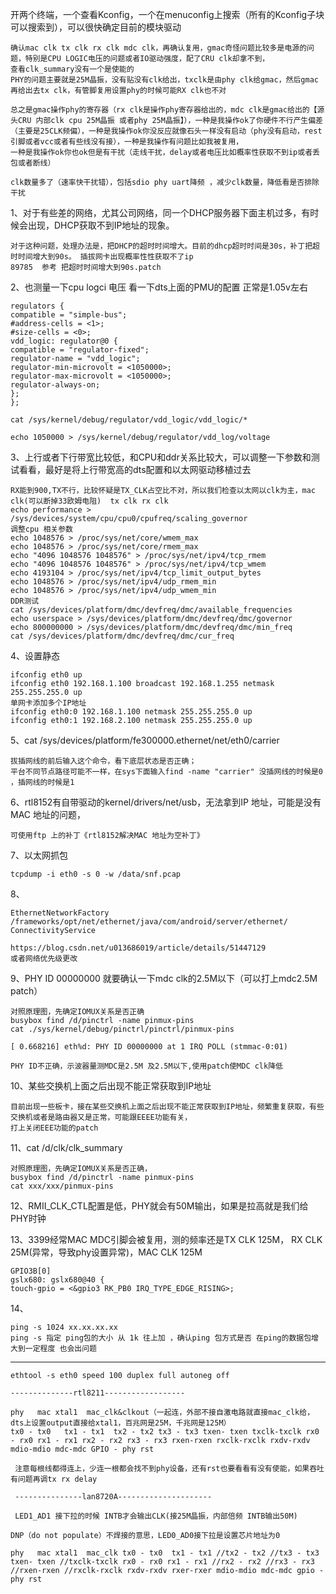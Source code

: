 
开两个终端，一个查看Kconfig，一个在menuconfig上搜索（所有的Kconfig子块可以搜索到），可以很快确定目前的模块驱动
```
确认mac clk tx clk rx clk mdc clk，再确认复用，gmac奇怪问题比较多是电源的问题，特别是CPU LOGIC电压的问题或者IO驱动强度，配了CRU clk却拿不到，
查看clk_summary没有一个是使能的
PHY的问题主要就是25M晶振，没有贴没有clk给出，txclk是由phy clk给gmac，然后gmac再给出去tx clk，有管脚复用设置phy的时候可能RX clk也不对

总之是gmac操作phy的寄存器（rx clk是操作phy寄存器给出的，mdc clk是gmac给出的【源头CRU 内部clk cpu 25M晶振 或者phy 25M晶振】），一种是我操作ok了你硬件不行产生偏差（主要是25CLK频偏），一种是我操作ok你没反应就像石头一样没有启动（phy没有启动，rest引脚或者vcc或者有些线没有接），一种是我操作有问题比如我被复用，
一种是我操作ok你也ok但是有干扰（走线干扰，delay或者电压比如概率性获取不到ip或者丢包或者断线）

clk数量多了（速率快干扰错），包括sdio phy uart降频 ，减少clk数量，降低看是否排除干扰
```

1、对于有些差的网络，尤其公司网络，同一个DHCP服务器下面主机过多，有时候会出现，DHCP获取不到IP地址的现象。

```
对于这种问题，处理办法是，把DHCP的超时时间增大。目前的dhcp超时时间是30s，补丁把超时时间增大到90s。 插拔网卡出现概率性性获取不了ip
89785  参考 把超时时间增大到90s.patch
```
2、也测量一下cpu logci 电压 看一下dts上面的PMU的配置 正常是1.05v左右
```
regulators {
compatible = "simple-bus";
#address-cells = <1>;
#size-cells = <0>;
vdd_logic: regulator@0 {
compatible = "regulator-fixed";
regulator-name = "vdd_logic";
regulator-min-microvolt = <1050000>;
regulator-max-microvolt = <1050000>;
regulator-always-on;
};
};

cat /sys/kernel/debug/regulator/vdd_logic/vdd_logic/*

echo 1050000 > /sys/kernel/debug/regulator/vdd_log/voltage
```

3、上行或者下行带宽比较低，和CPU和ddr关系比较大，可以调整一下参数和测试看看，最好是将上行带宽高的dts配置和以太网驱动移植过去
```
RX能到900,TX不行，比较怀疑是TX_CLK占空比不对，所以我们检查以太网以clk为主，mac clk(可以断掉33欧姆电阻)  tx clk rx clk
echo performance > /sys/devices/system/cpu/cpu0/cpufreq/scaling_governor
调整cpu 相关参数
echo 1048576 > /proc/sys/net/core/wmem_max
echo 1048576 > /proc/sys/net/core/rmem_max
echo "4096 1048576 1048576" > /proc/sys/net/ipv4/tcp_rmem
echo "4096 1048576 1048576" > /proc/sys/net/ipv4/tcp_wmem
echo 4193104 > /proc/sys/net/ipv4/tcp_limit_output_bytes
echo 1048576 > /proc/sys/net/ipv4/udp_rmem_min
echo 1048576 > /proc/sys/net/ipv4/udp_wmem_min
DDR测试
cat /sys/devices/platform/dmc/devfreq/dmc/available_frequencies
echo userspace > /sys/devices/platform/dmc/devfreq/dmc/governor
echo 800000000 > /sys/devices/platform/dmc/devfreq/dmc/min_freq
cat /sys/devices/platform/dmc/devfreq/dmc/cur_freq
```
4、设置静态
```
ifconfig eth0 up
ifconfig eth0 192.168.1.100 broadcast 192.168.1.255 netmask 255.255.255.0 up
单网卡添加多个IP地址
ifconfig eth0:0 192.168.1.100 netmask 255.255.255.0 up
ifconfig eth0:1 192.168.2.100 netmask 255.255.255.0 up
```
5、cat /sys/devices/platform/fe300000.ethernet/net/eth0/carrier
```
拔插网线的前后输入这个命令，看下底层状态是否正确；
平台不同节点路径可能不一样，在sys下面输入find -name "carrier" 没插网线的时候是0 ，插网线的时候是1
```
6、rtl8152有自带驱动的kernel/drivers/net/usb，无法拿到IP 地址，可能是没有MAC 地址的问题，
```
可使用ftp 上的补丁《rtl8152解决MAC 地址为空补丁》
```
7、以太网抓包
```
tcpdump -i eth0 -s 0 -w /data/snf.pcap
```
8、
```
EthernetNetworkFactory  /frameworks/opt/net/ethernet/java/com/android/server/ethernet/
ConnectivityService

https://blog.csdn.net/u013686019/article/details/51447129
或者网络优先级更改
```

9、PHY ID 00000000 就要确认一下mdc clk的2.5M以下（可以打上mdc2.5M patch）
```
对照原理图，先确定IOMUX关系是否正确
busybox find /d/pinctrl -name pinmux-pins
cat ./sys/kernel/debug/pinctrl/pinctrl/pinmux-pins

[ 0.668216] eth%d: PHY ID 00000000 at 1 IRQ POLL (stmmac-0:01)

PHY ID不正确，示波器量测MDC是2.5M 及2.5M以下,使用patch使MDC clk降低
```
10、某些交换机上面之后出现不能正常获取到IP地址
```
目前出现一些板卡，接在某些交换机上面之后出现不能正常获取到IP地址，频繁重复获取，有些交换机或者是路由器又是正常，可能跟EEEE功能有关，
打上关闭EEE功能的patch
```

11、cat /d/clk/clk_summary
```
对照原理图，先确定IOMUX关系是否正确，
busybox find /d/pinctrl -name pinmux-pins
cat xxx/xxx/pinmux-pins
```
12、RMII_CLK_CTL配置是低，PHY就会有50M输出，如果是拉高就是我们给PHY时钟

13、3399经常MAC MDC引脚会被复用，测的频率还是TX CLK 125M， RX CLK 25M(异常，导致phy设置异常)，MAC CLK 125M
```
GPIO3B[0]
gslx680: gslx680@40 {
touch-gpio = <&gpio3 RK_PB0 IRQ_TYPE_EDGE_RISING>; 
```
14、
```
ping -s 1024 xx.xx.xx.xx
ping -s 指定 ping包的大小 从 1k 往上加 ，确认ping 包方式是否 在ping的数据包增大到一定程度 也会出问题
```


----------------------------------------------------------------



```
ethtool -s eth0 speed 100 duplex full autoneg off

--------------rtl8211------------------

phy   mac xtal1  mac_clk&clkout（一起连，外部不接自激电路就直接mac_clk给，dts上设置output直接给xtal1，百兆网是25M，千兆网是125M）
tx0 - tx0   tx1 - tx1  tx2 - tx2 tx3 - tx3 txen- txen txclk-txclk rx0 - rx0 rx1 - rx1 rx2 - rx2 rx3 - rx3 rxen-rxen rxclk-rxclk rxdv-rxdv mdio-mdio mdc-mdc GPIO - phy rst
 
 注意每根线都得连上，少连一根都会找不到phy设备，还有rst也要看看有没有使能，如果吞吐有问题再调tx rx delay
 
 ---------------lan8720A---------------------
 
 LED1_AD1 接下拉的时候 INTB才会输出CLK(接25M晶振，内部倍频 INTB输出50M) 

DNP（do not populate）不焊接的意思，LED0_AD0接下拉是设置芯片地址为0

phy   mac xtal1  mac_clk tx0 - tx0  tx1 - tx1 //tx2 - tx2 //tx3 - tx3 txen- txen //txclk-txclk rx0 - rx0 rx1 - rx1 //rx2 - rx2 //rx3 - rx3 //rxen-rxen //rxclk-rxclk rxdv-rxdv rxer-rxer mdio-mdio mdc-mdc gpio - phy rst

```
 
 
 
 
 

